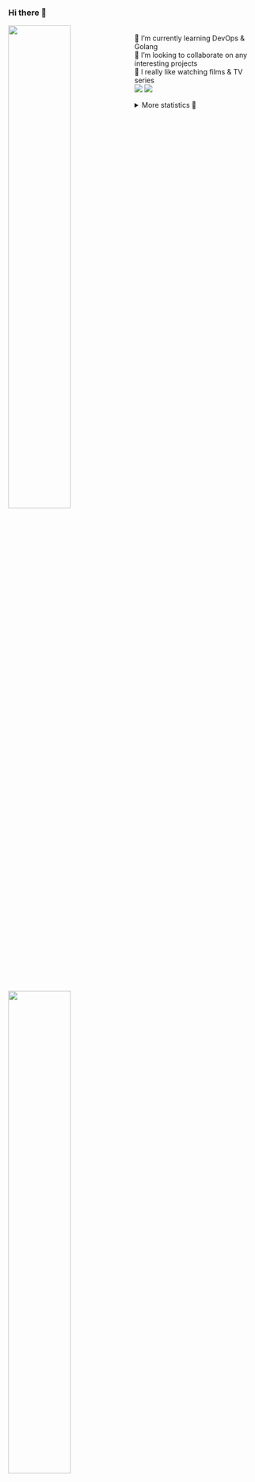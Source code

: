 ### Hi there 👋


[<img align="left" width="50%" src="https://github-readme-stats.vercel.app/api?username=rufusnufus&hide=issues&show_icons=true&count_private=true&theme=transparent&title_color=FF6F40&text_color=FBF9F8&icon_color=F48242&hide_border=true&hide_title=true#gh-dark-mode-only">](https://metrics.lecoq.io/rufusnufus#gh-dark-mode-only)
[<img align="left" width="50%" src="https://github-readme-stats.vercel.app/api?username=rufusnufus&hide=issues&show_icons=true&count_private=true&theme=transparent&title_color=FF6533&text_color=4D4644&icon_color=FF8038&hide_border=true&hide_title=true#gh-light-mode-only">](https://metrics.lecoq.io/rufusnufus#gh-light-mode-only)

<p>
  <br>
  🌱 I’m currently learning DevOps & Golang</br>
  👯 I’m looking to collaborate on any interesting projects</br>
  🎥 I really like watching films & TV series</br>
  <a href="https://linkedin.com/in/rufusnufus"><img src="https://img.shields.io/badge/linkedin-0077B5.svg?style=for-the-badge&logo=linkedin&logoColor=white"/></a>
  <a href="https://t.me/rufusnufus"><img src="https://img.shields.io/badge/-telegram-black?style=for-the-badge&color=blue&logo=telegram"/></a>
</p>

<p text-align="left">
<details>
  <summary>More statistics 👀</summary><br/>

<!--START_SECTION:waka-->
![Code Time](http://img.shields.io/badge/Code%20Time-64%20hrs%2049%20mins-blue)

![Profile Views](http://img.shields.io/badge/Profile%20Views-1-blue)

**I'm an Early 🐤** 

```text
🌞 Morning    113 commits    ████░░░░░░░░░░░░░░░░░░░░░   17.12% 
🌆 Daytime    366 commits    █████████████░░░░░░░░░░░░   55.45% 
🌃 Evening    152 commits    █████░░░░░░░░░░░░░░░░░░░░   23.03% 
🌙 Night      29 commits     █░░░░░░░░░░░░░░░░░░░░░░░░   4.39%

```
📅 **I'm Most Productive on Tuesday** 

```text
Monday       124 commits    ████░░░░░░░░░░░░░░░░░░░░░   18.79% 
Tuesday      130 commits    █████░░░░░░░░░░░░░░░░░░░░   19.7% 
Wednesday    112 commits    ████░░░░░░░░░░░░░░░░░░░░░   16.97% 
Thursday     123 commits    ████░░░░░░░░░░░░░░░░░░░░░   18.64% 
Friday       112 commits    ████░░░░░░░░░░░░░░░░░░░░░   16.97% 
Saturday     33 commits     █░░░░░░░░░░░░░░░░░░░░░░░░   5.0% 
Sunday       26 commits     █░░░░░░░░░░░░░░░░░░░░░░░░   3.94%

```


📊 **This Week I Spent My Time On** 

```text
💬 Programming Languages: 
Other                    17 mins             █████████████████████████   100.0%

🔥 Editors: 
iTerm2                   17 mins             █████████████████████████   100.0%

```

**I Mostly Code in Python** 

```text
Python                   9 repos             ███████░░░░░░░░░░░░░░░░░░   28.12% 
Java                     4 repos             ███░░░░░░░░░░░░░░░░░░░░░░   12.5% 
Jupyter Notebook         4 repos             ███░░░░░░░░░░░░░░░░░░░░░░   12.5% 
JavaScript               3 repos             ██░░░░░░░░░░░░░░░░░░░░░░░   9.38% 
HTML                     3 repos             ██░░░░░░░░░░░░░░░░░░░░░░░   9.38%

```



 Last Updated on 09/01/2023 00:39:40 UTC
<!--END_SECTION:waka-->

</details>
</p>
